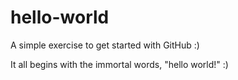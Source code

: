 # hello-world
A simple exercise to get started with GitHub :)

It all begins with the immortal words, "hello world!" :)
